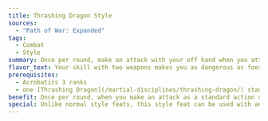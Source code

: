 ```yaml
---
title: Thrashing Dragon Style
sources:
  - "Path of War: Expanded"
tags:
  - Combat
  - Style
summary: Once per round, make an attack with your off hand when you attack with your primary hand
flavor_text: Your skill with two weapons makes you as dangerous as foes who wield one larger weapon.
prerequisites:
  - Acrobatics 3 ranks
  - one [Thrashing Dragon](/martial-disciplines/thrashing-dragon/) stance known
benefit: Once per round, when you make an attack as a standard action or attack action, you can make an additional attack with another weapon as a free action. This attack is made at your highest base attack bonus, although you take the penalties for fighting with two weapons as normal.
special: Unlike normal style feats, this style feat can be used with any weapon, and isn't limited to unarmed strikes.
---
```

